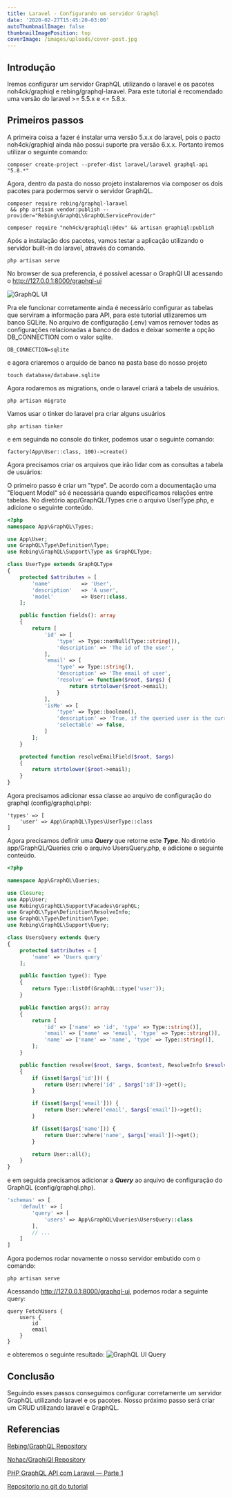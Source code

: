 ```yaml
---
title: Laravel - Configurando um servidor Graphql
date: '2020-02-27T15:45:20-03:00'
autoThumbnailImage: false
thumbnailImagePosition: top
coverImage: /images/uploads/cover-post.jpg
---
```

## Introdução

Iremos configurar um servidor GraphQL utilizando o laravel e os pacotes noh4ck/graphiql e rebing/graphql-laravel. Para este tutorial é recomendado uma versão do laravel >= 5.5.x e <= 5.8.x.

## Primeiros passos

A primeira coisa a fazer é instalar uma versão 5.x.x do laravel, pois o pacto noh4ck/graphiql ainda não possui suporte pra versão 6.x.x. Portanto iremos utilizar o seguinte comando:

```
composer create-project --prefer-dist laravel/laravel graphql-api "5.8.*"
```

Agora, dentro da pasta do nosso projeto instalaremos via composer os dois pacotes para podermos servir o servidor GraphQL.

```
composer require rebing/graphql-laravel && php artisan vendor:publish --provider="Rebing\GraphQL\GraphQLServiceProvider"

```
```
composer require "noh4ck/graphiql:@dev" && artisan graphiql:publish
```

Após a instalação dos pacotes, vamos testar a aplicação utilizando o servidor built-in do laravel, através do comando.
```
php artisan serve
```

No browser de sua preferencia, é possível acessar o GraphQl UI acessando o http://127.0.0.1:8000/graphql-ui 

![GraphQL UI](https://imgur.com/F1rhVqo "Laravel GraphQL UI")

Pra ele funcionar corretamente ainda é necessário configurar as tabelas que serviram a informação para API, para este tutorial utlizaremos um banco SQLite. No arquivo de configuração (.env) vamos remover todas as configurações relacionadas a banco de dados e deixar somente a opção DB_CONNECTION com o valor sqlite.

```
DB_CONNECTION=sqlite
```

e agora criaremos o arquido de banco na pasta base do nosso projeto

```
touch database/database.sqlite
```

Agora rodaremos as migrations, onde o laravel criará a tabela de usuários.

```
php artisan migrate 
```

Vamos usar o tinker do laravel pra criar alguns usuários
```
php artisan tinker
```
e em seguinda no console do tinker, podemos usar o seguinte comando:
```
factory(App\User::class, 100)->create()
```

Agora precisamos criar os arquivos que irão lidar com as consultas a tabela de usuários:

O primeiro passo é criar um "type". De acordo com a documentação uma "Eloquent Model" só é necessária quando especificamos relações entre tabelas. No diretório app/GraphQL/Types crie o arquivo UserType.php, e adicione o seguinte conteúdo.


```php
<?php
namespace App\GraphQL\Types;

use App\User;
use GraphQL\Type\Definition\Type;
use Rebing\GraphQL\Support\Type as GraphQLType;

class UserType extends GraphQLType
{
    protected $attributes = [
        'name'          => 'User',
        'description'   => 'A user',
        'model'         => User::class,
    ];

    public function fields(): array
    {
        return [
            'id' => [
                'type' => Type::nonNull(Type::string()),
                'description' => 'The id of the user',
            ],
            'email' => [
                'type' => Type::string(),
                'description' => 'The email of user',
                'resolve' => function($root, $args) {
                    return strtolower($root->email);
                }
            ],
            'isMe' => [
                'type' => Type::boolean(),
                'description' => 'True, if the queried user is the current user',
                'selectable' => false,
            ]
        ];
    }

    protected function resolveEmailField($root, $args)
    {
        return strtolower($root->email);
    }
}
``` 

Agora precisamos adicionar essa classe ao arquivo de configuração do graphql (config/graphql.php):

```
'types' => [
    'user' => App\GraphQL\Types\UserType::class
]
```

Agora precisamos definir uma _**Query**_ que retorne este _**Type**_. No diretório app/GraphQL/Queries crie o arquivo UsersQuery.php, e adicione o seguinte conteúdo.

```php
<?php

namespace App\GraphQL\Queries;

use Closure;
use App\User;
use Rebing\GraphQL\Support\Facades\GraphQL;
use GraphQL\Type\Definition\ResolveInfo;
use GraphQL\Type\Definition\Type;
use Rebing\GraphQL\Support\Query;

class UsersQuery extends Query
{
    protected $attributes = [
        'name' => 'Users query'
    ];

    public function type(): Type
    {
        return Type::listOf(GraphQL::type('user'));
    }

    public function args(): array
    {
        return [
            'id' => ['name' => 'id', 'type' => Type::string()],
            'email' => ['name' => 'email', 'type' => Type::string()],
            'name' => ['name' => 'name', 'type' => Type::string()],
        ];
    }

    public function resolve($root, $args, $context, ResolveInfo $resolveInfo, Closure $getSelectFields)
    {
        if (isset($args['id'])) {
            return User::where('id' , $args['id'])->get();
        }

        if (isset($args['email'])) {
            return User::where('email', $args['email'])->get();
        }

        if (isset($args['name'])) {
            return User::where('name', $args['email'])->get();
        }

        return User::all();
    }
}
```
e em seguida precisamos adicionar a _**Query**_ ao arquivo de configuração do GraphQL (config/graphql.php).

```php
'schemas' => [
    'default' => [
        'query' => [
            'users' => App\GraphQL\Queries\UsersQuery::class
        ],
        // ...
    ]
]
```

Agora podemos rodar novamente o nosso servidor embutido com o comando:

```
php artisan serve
```

Acessando http://127.0.0.1:8000/graphql-ui, podemos rodar a seguinte query:

```
query FetchUsers {
    users {
        id
        email
    }
}
```

e obteremos o seguinte resultado:
![GraphQL UI Query](https://imgur.com/DwI4tm2 "Laravel GraphQL Query Funcionando")

## Conclusão

Seguindo esses passos conseguimos configurar corretamente um servidor GraphQL utilizando laravel e os pacotes. Nosso próximo passo será criar um CRUD utilizando laravel e GraphQL.
 
## Referencias

[Rebing/GraphQL Repository](https://github.com/rebing/graphql-laravel)

[Nohac/GraphiQl Repository](https://github.com/Nohac/laravel-graphiql)

[PHP GraphQL API com Laravel — Parte 1](https://medium.com/criciumadev/php-graphql-api-com-laravel-part-1-4df9bcab3c9c)

[Repositorio no git do tutorial](
https://github.com/CaioFlavio/laravel-graphql-api/tree/tutorial-parte-1)

